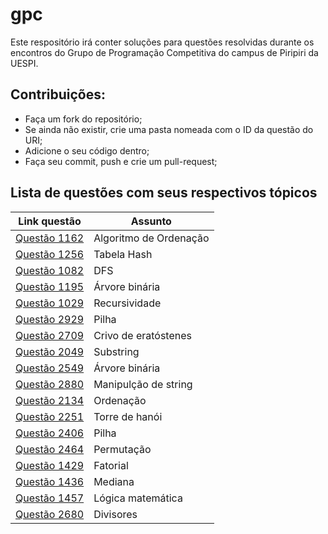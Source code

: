 # gpc

Este respositório irá conter soluções para questões resolvidas durante os encontros do Grupo de Programação Competitiva do campus de Piripiri da UESPI.


## Contribuições:
- Faça um fork do repositório;
- Se ainda não existir, crie uma pasta nomeada com o ID da questão do URI;
- Adicione o seu código dentro;
- Faça seu commit, push e crie um pull-request;


## Lista de questões com seus respectivos tópicos

Link questão | Assunto
--------- | ------
[Questão 1162](https://www.urionlinejudge.com.br/judge/pt/problems/view/1162) | Algoritmo de Ordenação
[Questão 1256](https://www.urionlinejudge.com.br/judge/pt/problems/view/1256) | Tabela Hash
[Questão 1082](https://www.urionlinejudge.com.br/judge/pt/problems/view/1082) | DFS
[Questão 1195](https://www.urionlinejudge.com.br/judge/pt/problems/view/1195) | Árvore binária
[Questão 1029](https://www.urionlinejudge.com.br/judge/pt/problems/view/1029) | Recursividade
[Questão 2929](https://www.urionlinejudge.com.br/judge/pt/problems/view/2929) | Pilha
[Questão 2709](https://www.urionlinejudge.com.br/judge/pt/problems/view/2709) | Crivo de eratóstenes
[Questão 2049](https://www.urionlinejudge.com.br/judge/pt/problems/view/2049) | Substring
[Questão 2549](https://www.urionlinejudge.com.br/judge/pt/problems/view/2549) | Árvore binária
[Questão 2880](https://www.urionlinejudge.com.br/judge/pt/problems/view/2880) | Manipulção de string
[Questão 2134](https://www.urionlinejudge.com.br/judge/pt/problems/view/2134) | Ordenação
[Questão 2251](https://www.urionlinejudge.com.br/judge/pt/problems/view/2251) | Torre de hanói
[Questão 2406](https://www.urionlinejudge.com.br/judge/pt/problems/view/2406) | Pilha
[Questão 2464](https://www.urionlinejudge.com.br/judge/pt/problems/view/2464) | Permutação
[Questão 1429](https://www.urionlinejudge.com.br/judge/pt/problems/view/1429) | Fatorial
[Questão 1436](https://www.urionlinejudge.com.br/judge/pt/problems/view/1436) | Mediana
[Questão 1457](https://www.urionlinejudge.com.br/judge/pt/problems/view/1457) | Lógica matemática
[Questão 2680](https://www.urionlinejudge.com.br/judge/pt/problems/view/2680) | Divisores